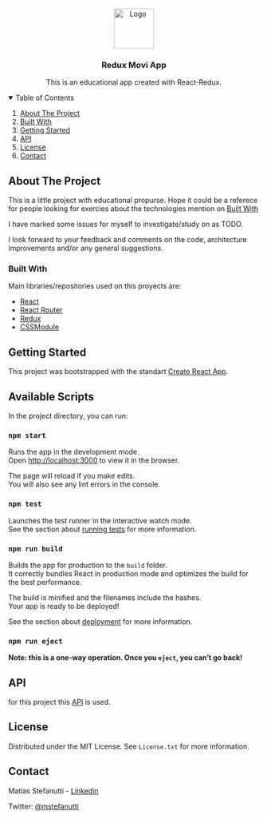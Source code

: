 <!-- PROJECT LOGO -->
<br />
<p align="center">
    <img src="public/logo.png" alt="Logo" width="80" height="80">

  <h3 align="center">Redux Movi App</h3>

  <p align="center">
    This is an educational app created with React-Redux. 
</p>



<!-- TABLE OF CONTENTS -->
<details open="open">
  <summary>Table of Contents</summary>
  <ol>
    <li>
      <a href="#about-the-project">About The Project</a>
    </li>
    <li>
      <a href="#built-with">Built With</a>
    </li>
    <li>
      <a href="#getting-started">Getting Started</a>
    </li>
    <li>
      <a href="#api">API</a>
    </li>
    <li>
      <a href="#license">License</a>
    </li>
    <li>
      <a href="#contact">Contact</a>
    </li>
</details>



<!-- ABOUT THE PROJECT -->
## About The Project

This is a little project with educational propurse. Hope it could be a referece for people looking for exercies about the technologies mention on <a href="#built-with">Built With</a> 

I have marked some issues for myself to investigate/study on as TODO. 

I look forward to your feedback and comments on the code, architecture improvements and/or any general suggestions.


### Built With

Main libraries/repositories used on this proyects are:

* [React](https://reactjs.org/)
* [React Router](https://reactrouter.com/)
* [Redux](https://redux.js.org/)
* [CSSModule](https://github.com/css-modules/css-modules)



<!-- GETTING STARTED -->
## Getting Started

This project was bootstrapped with the standart [Create React App](https://github.com/facebook/create-react-app).

## Available Scripts

In the project directory, you can run:

### `npm start`

Runs the app in the development mode.\
Open [http://localhost:3000](http://localhost:3000) to view it in the browser.

The page will reload if you make edits.\
You will also see any lint errors in the console.

### `npm test`

Launches the test runner in the interactive watch mode.\
See the section about [running tests](https://facebook.github.io/create-react-app/docs/running-tests) for more information.

### `npm run build`

Builds the app for production to the `build` folder.\
It correctly bundles React in production mode and optimizes the build for the best performance.

The build is minified and the filenames include the hashes.\
Your app is ready to be deployed!

See the section about [deployment](https://facebook.github.io/create-react-app/docs/deployment) for more information.

### `npm run eject`

**Note: this is a one-way operation. Once you `eject`, you can’t go back!**

<!-- API -->
## API

for this project this [API](http://www.omdbapi.com/) is used.

<!-- LICENSE -->
## License

Distributed under the MIT License. See `License.txt` for more information.

<!-- CONTACT -->
## Contact

Matías Stefanutti - 
[Linkedin](https://www.linkedin.com/in/matiasstefanutti/)

Twitter: [@mstefanutti](https://twitter.com/mstefanutti)

<!-- Project Link: [https://github.com/your_username/repo_name](https://github.com/your_username/repo_name) -->